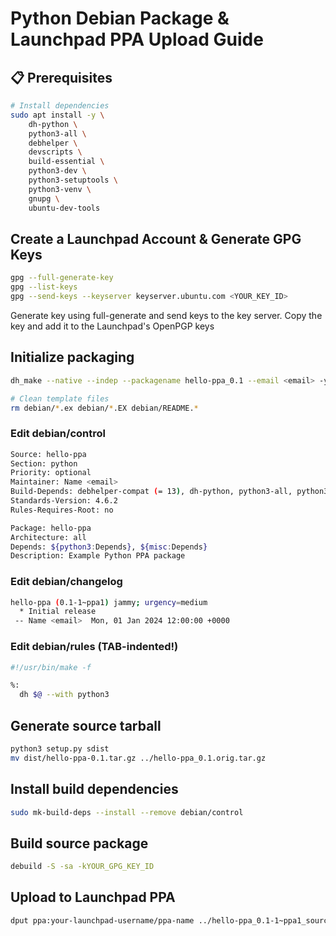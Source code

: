 # Python Debian Package & Launchpad PPA Upload Guide

## 📋 Prerequisites
```bash
# Install dependencies
sudo apt install -y \
    dh-python \
    python3-all \
    debhelper \
    devscripts \
    build-essential \
    python3-dev \
    python3-setuptools \
    python3-venv \
    gnupg \
    ubuntu-dev-tools
```

## Create a Launchpad Account & Generate GPG Keys
```bash
gpg --full-generate-key
gpg --list-keys
gpg --send-keys --keyserver keyserver.ubuntu.com <YOUR_KEY_ID>
```
Generate key using full-generate and send keys to the key server.
Copy the key and add it to the Launchpad's OpenPGP keys

##  Initialize packaging
```bash
dh_make --native --indep --packagename hello-ppa_0.1 --email <email> -y

# Clean template files
rm debian/*.ex debian/*.EX debian/README.*
```

###  Edit debian/control
```bash
Source: hello-ppa
Section: python
Priority: optional
Maintainer: Name <email>
Build-Depends: debhelper-compat (= 13), dh-python, python3-all, python3-setuptools
Standards-Version: 4.6.2
Rules-Requires-Root: no

Package: hello-ppa
Architecture: all
Depends: ${python3:Depends}, ${misc:Depends}
Description: Example Python PPA package
```

###  Edit debian/changelog
```bash
hello-ppa (0.1-1~ppa1) jammy; urgency=medium
  * Initial release
 -- Name <email>  Mon, 01 Jan 2024 12:00:00 +0000
 ```

###  Edit debian/rules (TAB-indented!)
```bash
#!/usr/bin/make -f

%:
  dh $@ --with python3
 ```

##  Generate source tarball
```bash
python3 setup.py sdist
mv dist/hello-ppa-0.1.tar.gz ../hello-ppa_0.1.orig.tar.gz
```

## Install build dependencies
```bash
sudo mk-build-deps --install --remove debian/control
```

## Build source package
```bash
debuild -S -sa -kYOUR_GPG_KEY_ID
```

## Upload to Launchpad PPA
```bash
dput ppa:your-launchpad-username/ppa-name ../hello-ppa_0.1-1~ppa1_source.changes
```